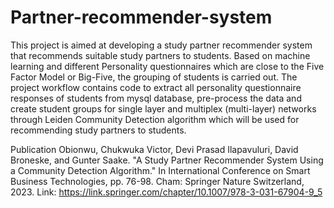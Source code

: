 # Partner-recommender-system

This project is aimed at developing a study partner recommender system that recommends suitable study partners to students. Based on machine learning and different Personality questionnaires which are close to the Five Factor Model or Big-Five, the grouping of students is carried out. The project workflow contains code to extract all personality questionnaire responses of students from mysql database, pre-process the data and create student groups for single layer and multiplex (multi-layer) networks through Leiden Community Detection algorithm which will be used for recommending study partners to students.

Publication
Obionwu, Chukwuka Victor, Devi Prasad Ilapavuluri, David Broneske, and Gunter Saake. "A Study Partner Recommender System Using a Community Detection Algorithm." In International Conference on Smart Business Technologies, pp. 76-98. Cham: Springer Nature Switzerland, 2023.
Link: https://link.springer.com/chapter/10.1007/978-3-031-67904-9_5
